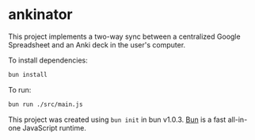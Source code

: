 # ankinator

This project implements a two-way sync between a centralized Google Spreadsheet and an Anki deck in the user's computer.

To install dependencies:

```bash
bun install
```

To run:

```bash
bun run ./src/main.js
```

This project was created using `bun init` in bun v1.0.3. [Bun](https://bun.sh) is a fast all-in-one JavaScript runtime.
